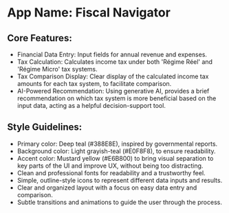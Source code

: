# **App Name**: Fiscal Navigator

## Core Features:

- Financial Data Entry: Input fields for annual revenue and expenses.
- Tax Calculation: Calculates income tax under both 'Régime Réel' and 'Régime Micro' tax systems.
- Tax Comparison Display: Clear display of the calculated income tax amounts for each tax system, to facilitate comparison.
- AI-Powered Recommendation: Using generative AI, provides a brief recommendation on which tax system is more beneficial based on the input data, acting as a helpful decision-support tool.

## Style Guidelines:

- Primary color: Deep teal (#388E8E), inspired by governmental reports.
- Background color: Light grayish-teal (#E0F8F8), to ensure readability.
- Accent color: Mustard yellow (#E6B800) to bring visual separation to key parts of the UI and improve UX, without being too distracting.
- Clean and professional fonts for readability and a trustworthy feel.
- Simple, outline-style icons to represent different data inputs and results.
- Clear and organized layout with a focus on easy data entry and comparison.
- Subtle transitions and animations to guide the user through the process.